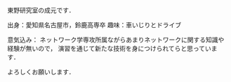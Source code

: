東野研究室の成元です．

出身：愛知県名古屋市，鈴鹿高専卒
趣味：車いじりとドライブ

意気込み：
ネットワーク学専攻所属ながらあまりネットワークに関する知識や経験が無いので，
演習を通じて新たな技術を身につけられてらと思っています．

よろしくお願いします．
